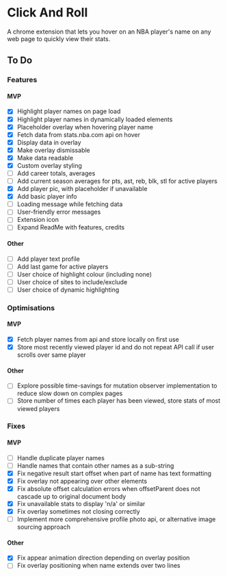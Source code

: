 # Click And Roll

A chrome extension that lets you hover on an NBA player's name on any web page to quickly view their stats.

## To Do

### Features

#### MVP

- [x] Highlight player names on page load
- [x] Highlight player names in dynamically loaded elements
- [x] Placeholder overlay when hovering player name
- [x] Fetch data from stats.nba.com api on hover
- [x] Display data in overlay
- [x] Make overlay dismissable
- [x] Make data readable
- [x] Custom overlay styling
- [ ] Add career totals, averages
- [ ] Add current season averages for pts, ast, reb, blk, stl for active players
- [x] Add player pic, with placeholder if unavailable
- [x] Add basic player info
- [ ] Loading message while fetching data
- [ ] User-friendly error messages
- [ ] Extension icon
- [ ] Expand ReadMe with features, credits

#### Other

- [ ] Add player text profile
- [ ] Add last game for active players
- [ ] User choice of highlight colour (including none)
- [ ] User choice of sites to include/exclude
- [ ] User choice of dynamic highlighting

### Optimisations

#### MVP

- [x] Fetch player names from api and store locally on first use
- [x] Store most recently viewed player id and do not repeat API call if user scrolls over same player

#### Other

- [ ] Explore possible time-savings for mutation observer implementation to reduce slow down on complex pages
- [ ] Store number of times each player has been viewed, store stats of most viewed players

### Fixes

#### MVP

- [ ] Handle duplicate player names
- [ ] Handle names that contain other names as a sub-string
- [x] Fix negative result start offset when part of name has text formatting
- [x] Fix overlay not appearing over other elements
- [x] Fix absolute offset calculation errors when offsetParent does not cascade up to original document body
- [x] Fix unavailable stats to display 'n/a' or similar
- [x] Fix overlay sometimes not closing correctly
- [ ] Implement more comprehensive profile photo api, or alternative image sourcing approach

#### Other

- [x] Fix appear animation direction depending on overlay position
- [ ] Fix overlay positioning when name extends over two lines
